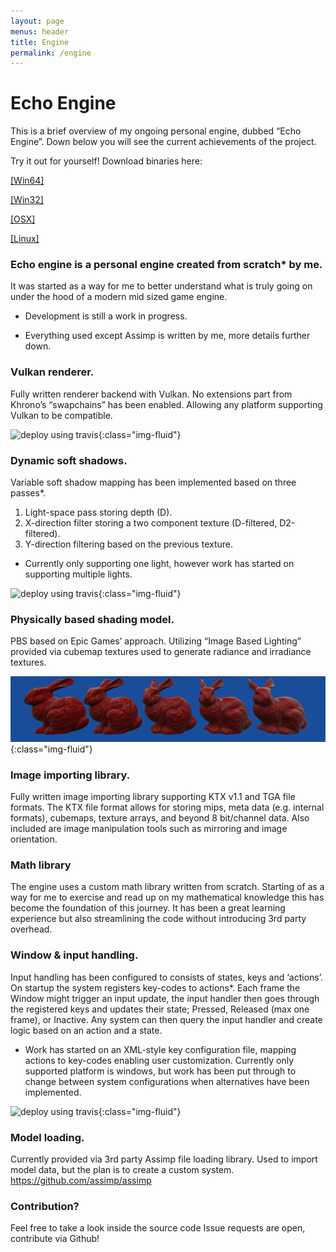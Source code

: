 ```yaml
---
layout: page
menus: header
title: Engine
permalink: /engine
---
```


# Echo Engine
This is a brief overview of my ongoing personal engine, dubbed “Echo Engine”.
Down below you will see the current achievements of the project.

Try it out for yourself!
Download binaries here:
<p class="btn_dwnload"><a href="/download/XXX">[Win64]</a></p>
<p class="btn_dwnload"><a href="/download/XXX">[Win32]</a></p>
<p class="btn_dwnload"><a href="/download/XXX">[OSX]</a></p>
<p class="btn_dwnload"><a href="/download/XXX">[Linux]</a></p>

### Echo engine is a personal engine created from scratch* by me.
It was started as a way for me to better understand what is truly going on
under the hood of a modern mid sized game engine.
- Development is still a work in progress.
 * Everything used except Assimp is written by me, more details further down.

### Vulkan renderer.
Fully written renderer backend with Vulkan.
No extensions part from Khrono’s “swapchains” has been enabled.
Allowing any platform supporting Vulkan to be compatible.

![deploy using travis](/assets/img/engine/VKRenderer.png){:class="img-fluid"}

### Dynamic soft shadows.
Variable soft shadow mapping has been implemented based on three passes*.
1. Light-space pass storing depth (D).
2. X-direction filter storing a two component texture (D-filtered, D2-filtered).
3. Y-direction filtering based on the previous texture.
 * Currently only supporting one light, however work has started on supporting
   multiple lights.

![deploy using travis](/assets/img/engine/Shadow.gif){:class="img-fluid"}

### Physically based shading model.
PBS based on Epic Games’ approach.
Utilizing “Image Based Lighting” provided via cubemap textures used to generate
radiance and irradiance textures.

![deploy using travis](/assets/img/engine/PBS_Model.png){:class="img-fluid"}

### Image importing library.
Fully written image importing library supporting KTX v1.1 and TGA file formats.
The KTX file format allows for storing mips, meta data (e.g. internal formats),
cubemaps, texture arrays, and beyond 8 bit/channel data. Also included are
image manipulation tools such as mirroring and image orientation.

### Math library
The engine uses a custom math library written from scratch.
Starting of as a way for me to exercise and read up on my mathematical knowledge
this has become the foundation of this journey. It has been a great learning
experience but also streamlining the code without introducing 3rd party overhead.

### Window & input handling. 
Input handling has been configured to consists of states, keys and ‘actions’.
On startup the system registers key-codes to actions*.
Each frame the Window might trigger an input update, the input handler then
goes through the registered keys and updates their state;
Pressed, Released (max one frame), or Inactive.
Any system can then query the input handler and create logic based on an action
and a state.

 * Work has started on an XML-style key configuration file, mapping actions to
   key-codes enabling user customization.
Currently only supported platform is windows, but work has been put through to
change between system configurations when alternatives have been implemented.

![deploy using travis](/assets/img/engine/WindowInput.gif){:class="img-fluid"}

### Model loading.
Currently provided via 3rd party Assimp file loading library.
Used to import model data, but the plan is to create a custom system.
https://github.com/assimp/assimp

### Contribution?
Feel free to take a look inside the source code
Issue requests are open, contribute via Github!
